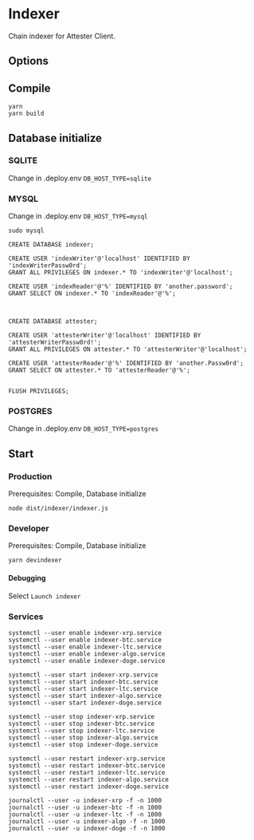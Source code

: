 # Indexer

Chain indexer for Attester Client.

## Options


## Compile
```
yarn
yarn build
```
## Database initialize

### SQLITE

Change in .deploy.env `DB_HOST_TYPE=sqlite`


### MYSQL

Change in .deploy.env `DB_HOST_TYPE=mysql`

```
sudo mysql

CREATE DATABASE indexer;

CREATE USER 'indexWriter'@'localhost' IDENTIFIED BY 'indexWriterPassw0rd';
GRANT ALL PRIVILEGES ON indexer.* TO 'indexWriter'@'localhost';

CREATE USER 'indexReader'@'%' IDENTIFIED BY 'another.password';
GRANT SELECT ON indexer.* TO 'indexReader'@'%';



CREATE DATABASE attester;

CREATE USER 'attesterWriter'@'localhost' IDENTIFIED BY 'attesterWriterPassw0rd!';
GRANT ALL PRIVILEGES ON attester.* TO 'attesterWriter'@'localhost';

CREATE USER 'attesterReader'@'%' IDENTIFIED BY 'another.Passw0rd';
GRANT SELECT ON attester.* TO 'attesterReader'@'%';


FLUSH PRIVILEGES;

```
### POSTGRES
Change in .deploy.env `DB_HOST_TYPE=postgres`

## Start
### Production
Prerequisites: Compile, Database initialize
```
node dist/indexer/indexer.js
```

### Developer
Prerequisites: Compile, Database initialize
```
yarn devindexer
```

#### Debugging

Select `Launch indexer`



### Services

```
systemctl --user enable indexer-xrp.service
systemctl --user enable indexer-btc.service
systemctl --user enable indexer-ltc.service
systemctl --user enable indexer-algo.service
systemctl --user enable indexer-doge.service
```

```
systemctl --user start indexer-xrp.service
systemctl --user start indexer-btc.service
systemctl --user start indexer-ltc.service
systemctl --user start indexer-algo.service
systemctl --user start indexer-doge.service
```

```
systemctl --user stop indexer-xrp.service
systemctl --user stop indexer-btc.service
systemctl --user stop indexer-ltc.service
systemctl --user stop indexer-algo.service
systemctl --user stop indexer-doge.service
```

```
systemctl --user restart indexer-xrp.service
systemctl --user restart indexer-btc.service
systemctl --user restart indexer-ltc.service
systemctl --user restart indexer-algo.service
systemctl --user restart indexer-doge.service
```

```
journalctl --user -u indexer-xrp -f -n 1000
journalctl --user -u indexer-btc -f -n 1000
journalctl --user -u indexer-ltc -f -n 1000
journalctl --user -u indexer-algo -f -n 1000
journalctl --user -u indexer-doge -f -n 1000
```
